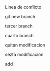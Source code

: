 Linea de conflicto

git new branch


tercer branch


cuarto branch


quitan modificacion

sezta modificacion


add

